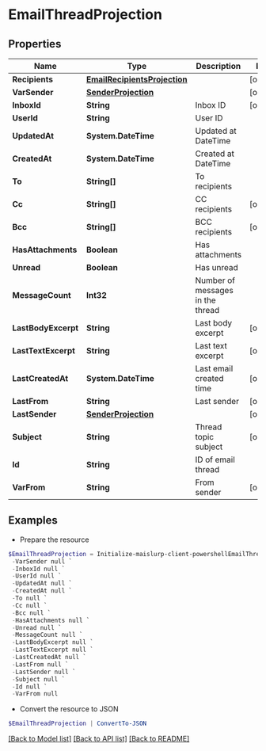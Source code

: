 # EmailThreadProjection
## Properties

Name | Type | Description | Notes
------------ | ------------- | ------------- | -------------
**Recipients** | [**EmailRecipientsProjection**](EmailRecipientsProjection) |  | [optional] 
**VarSender** | [**SenderProjection**](SenderProjection) |  | [optional] 
**InboxId** | **String** | Inbox ID | [optional] 
**UserId** | **String** | User ID | 
**UpdatedAt** | **System.DateTime** | Updated at DateTime | 
**CreatedAt** | **System.DateTime** | Created at DateTime | 
**To** | **String[]** | To recipients | 
**Cc** | **String[]** | CC recipients | [optional] 
**Bcc** | **String[]** | BCC recipients | [optional] 
**HasAttachments** | **Boolean** | Has attachments | 
**Unread** | **Boolean** | Has unread | 
**MessageCount** | **Int32** | Number of messages in the thread | 
**LastBodyExcerpt** | **String** | Last body excerpt | [optional] 
**LastTextExcerpt** | **String** | Last text excerpt | [optional] 
**LastCreatedAt** | **System.DateTime** | Last email created time | [optional] 
**LastFrom** | **String** | Last sender | [optional] 
**LastSender** | [**SenderProjection**](SenderProjection) |  | [optional] 
**Subject** | **String** | Thread topic subject | [optional] 
**Id** | **String** | ID of email thread | 
**VarFrom** | **String** | From sender | [optional] 

## Examples

- Prepare the resource
```powershell
$EmailThreadProjection = Initialize-maislurp-client-powershellEmailThreadProjection  -Recipients null `
 -VarSender null `
 -InboxId null `
 -UserId null `
 -UpdatedAt null `
 -CreatedAt null `
 -To null `
 -Cc null `
 -Bcc null `
 -HasAttachments null `
 -Unread null `
 -MessageCount null `
 -LastBodyExcerpt null `
 -LastTextExcerpt null `
 -LastCreatedAt null `
 -LastFrom null `
 -LastSender null `
 -Subject null `
 -Id null `
 -VarFrom null
```

- Convert the resource to JSON
```powershell
$EmailThreadProjection | ConvertTo-JSON
```

[[Back to Model list]](../README#documentation-for-models) [[Back to API list]](../README#documentation-for-api-endpoints) [[Back to README]](../README)

